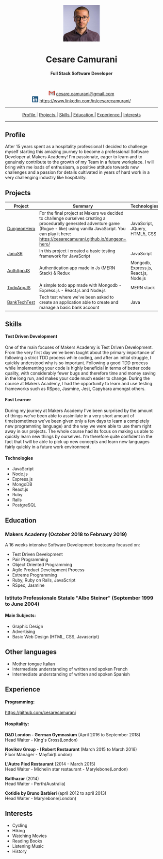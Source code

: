 <div align="center"><img src="/Images/cesare2.jpg" width="120" height="120"></div>
<h1 align="center"> Cesare Camurani </h1>
<h4 align="center"> Full Stack Software Developer </h4>

<br>

<div align="center">

<img src="/Images/gmail.png" width="20" height="15"> <a href="mailto:cesare.camurani@gmail.com"> cesare.camurani@gmail.com </a>
<br>
<img src="/Images/linkedin-logo-copy.png" width="20" height="20"> <a href="https://www.linkedin.com/in/cesarecamurani/"> https://www.linkedin.com/in/cesarecamurani/ </a>

</div>

<hr>

<div align="center">

[Profile ](#profile) |
[Projects ](#projects) |
[Skills ](#skills) |
[Education ](#education) |
[Experience ](#experience) |
[Interests ](#interests)

</div>

<hr>

## Profile

After 15 years spent as a hospitality professional I decided to challenge myself starting this amazing journey to become a professional Software Developer at Makers Academy! I'm passionate, eager to learn and to genuinely contribute to the growth of my Team in a future workplace.
I will bring with me loads of enthusiasm, a positive attitude towards new challenges and a passion for details cultivated in years of hard work in a very challenging industry like hospitality.

## Projects

| Project | Summary | Technologies | Testing
|----------|----------|----------|----------|
| [DungeonHero](https://github.com/cesarecamurani/dungeon-hero) | For the final project at Makers we decided to challenge ourselves creating a procedurally generated adventure game (Rogue - like) using vanilla JavaScript. You can play it here: <a href="https://cesarecamurani.github.io/dungeon-hero/">https://cesarecamurani.github.io/dungeon-hero/</a> | JavaScript, JQuery, HTML5, CSS| Jasmine, Istanbul, ESlint, Travis CI
| [JanuS6](https://github.com/cesarecamurani/JanuS6)  | In this project i created a basic testing framework for JavaScript | JavaScript
| [AuthAppJS](https://github.com/cesarecamurani/MERN-Auth-App) | Authentication app made in Js (MERN Stack) & Redux | Mongodb, Express.js, React.js, Node.js | Postman
| [TodoAppJS](https://github.com/cesarecamurani/MERN-Todo-App) | A simple todo app made with Mongodb - Express.js - React.js and Node.js | MERN stack | Postman
| [BankTechTest](https://github.com/cesarecamurani/Bank-Tech-Test-Java) | Tech test where we've been asked to create an application able to create and manage a basic bank account| Java | JUnit

## Skills

#### Test Driven Development

One of the main focuses of Makers Academy is Test Driven Development. From the very first day we've been taught about the primary importance of following a strict TDD process while coding, and after an initial struggle, I quickly understood why is so important. Following a good TDD process while implementing your code is highly beneficial in terms of better code quality, with considerably fewer bugs and therefore time and money saving in the long run, and makes your code much easier to change. During the course at Makers Academy, I had the opportunity to learn and use testing frameworks such as RSpec, Jasmine, Jest, Capybara amongst others.

#### Fast Learner

During my journey at Makers Academy I've been surprised by the amount of things we've been able to assimilate in a very short amount of time(sometimes we've been given only a few days to learn a completely new programming language) and the way we were able to use them right away in our projects. The whole course had its focus on making us able to quickly learn new things by ourselves.
I'm therefore quite confident in the fact that I will be able to pick up new concepts and learn new languages fairly quickly in a future work environment.

#### Technologies

- JavaScript
- Node.js
- Express.js
- MongoDB
- React.js
- Ruby
- Rails
- PostgreSQL

## Education

### Makers Academy (October 2018 to February 2019)

 A 16 weeks intensive Software Development bootcamp focused on:

- Test Driven Development
- Pair Programming
- Object Oriented Programming
- Agile Product Development Process
- Extreme Programming
- Ruby, Ruby on Rails, JavaScript
- RSpec, Jasmine

### Istituto Professionale Statale "Albe Steiner" (September 1999 to June 2004)

#### Main Subjects:

- Graphic Design
- Advertising
- Basic Web Design (HTML, CSS, Javascript)

## Other languages

- Mother tongue Italian
- Intermediate understanding of written and spoken French
- Intermediate understanding of written and spoken Spanish

## Experience

#### Programming:

<a href="https://github.com/cesarecamurani?tab=repositories" target="_blank">https://github.com/cesarecamurani</a>

#### Hospitality:

**D&D London - German Gymnasium** (April 2016 to September 2018)    
Head Waiter - King's Cross(London)

**Novikov Group - I Robert Restaurant** (March 2015 to March 2016)<br>
Floor Manager - Mayfair(London)

**L'Autre Pied Restaurant** (2014 - March 2015)<br>
Head Waiter - Michelin star restaurant - Marylebone(London)

**Balthazar** (2014)<br>
Head Waiter - Perth(Australia)

**Cotidie by Bruno Barbieri** (april 2012 to april 2013)<br>
Head Waiter - Marylebone(London)



## Interests

- Cycling
- Hiking
- Watching Movies
- Reading Books
- Listening Music
- History
